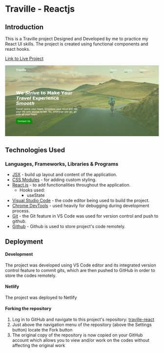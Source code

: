 # Traville - Reactjs

## Introduction

This is a Traville project Designed and Developed by me to practice my React UI skills. The project is created using functional components and react hooks.  

[Link to Live Project](https://traville.netlify.app/)

![traville landing page](/public/images/traville.png)


## Technologies Used

### Languages, Frameworks, Libraries & Programs

- [JSX](https://reactjs.org/docs/introducing-jsx.html) - build up layout and content of the application.
- [CSS Modules](https://create-react-app.dev/docs/adding-a-css-modules-stylesheet/) - for adding custom styling.
- [React.js](https://reactjs.org/) - to add functionalities throughout the application.
  - Hooks used:
    - useState
- [Visual Studio Code](https://code.visualstudio.com/) - the code editor being used to build the project.
- [Chrome DevTools](https://developer.chrome.com/docs/devtools/) - used heavily for debugging during development process.
- [Git](https://git-scm.com/) - the Git feature in VS Code was used for version control and push to github.
- [Github](https://github.com/) - Github is used to store project's code remotely.

## Deployment

#### Development

The project was developed using VS Code editor and its integrated version control feature to commit gits, which are then pushed to GitHub in order to store the codes remotely.

#### Netlify

The project was deployed to Netlify

#### Forking the repository

1. Log in to GitHub and navigate to this project's repository: [traville-react](https://github.com/muneebali500/traville-react)
2. Just above the navigation menu of the repository (above the Settings button) locate the Fork button
3. The original copy of the repository is now copied on your GitHub account which allows you to view and/or work on the codes without affecting the original work

